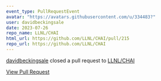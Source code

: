 ```yaml
---
event_type: PullRequestEvent
avatar: "https://avatars.githubusercontent.com/u/334483?"
user: davidbeckingsale
date: 2023-07-26
repo_name: LLNL/CHAI
html_url: https://github.com/LLNL/CHAI/pull/215
repo_url: https://github.com/LLNL/CHAI
---
```


<a href='https://github.com/davidbeckingsale' target='_blank'>davidbeckingsale</a> closed a pull request to <a href='https://github.com/LLNL/CHAI' target='_blank'>LLNL/CHAI</a>

<a href='https://github.com/LLNL/CHAI/pull/215' target='_blank'>View Pull Request</a>